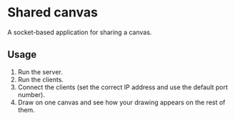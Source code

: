 # Shared canvas
A socket-based application for sharing a canvas.

## Usage
1. Run the server.
2. Run the clients.
3. Connect the clients (set the correct IP address and use the default port number).
4. Draw on one canvas and see how your drawing appears on the rest of them.
